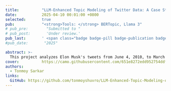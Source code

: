 ```yaml
---
title:          "LLM-Enhanced Topic Modeling of Twitter Data: A Case Study of Elon Musk "
date:           2025-04-10 00:01:00 +0800
selected:       true
pub:            "<strong>Tools: </strong> BERTopic, Llama 3"
# pub_pre:        "Submitted to "
# pub_post:       'Under review.'
pub_last:       ' <span class="badge badge-pill badge-publication badge-success">Spotlight</span>'
#pub_date:       "2025"

abstract: >-
  This project analyzes Elon Musk's tweets from June 4, 2010, to March 23, 2025, to uncover trends, topics, and insights using advanced natural language processing (NLP) techniques. The dataset, sourced from Kaggle, is processed with Python, leveraging libraries like BERTopic, Transformers, and NLTK to perform topic modeling, text cleaning, and visualization.
cover:          https://camo.githubusercontent.com/651e8272edd952754ddf1dfeb33e45bbd5544a60f09f20010aa6c665f2d0448a/68747470733a2f2f692e706f7374696d672e63632f573474486774535a2f6e6577706c6f742e706e67
authors:
  - Tonmoy Sarkar
links:
  GitHub: https://github.com/tonmoyshuvro/LLM-Enhanced-Topic-Modeling-of-Twitter-Data-Elon-Musk
---
```

